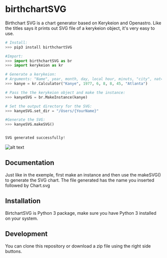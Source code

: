 # birthchartSVG

Birthchart SVG is a chart generator based on Kerykeion and Openastro.
Like the titles says it prints out SVG file of a kerykeion object,
it's very easy to use.

```python
# Install:
>>> pip3 install birthchartSVG

#Import:
>>> import birthchartSVG as br
>>> import kerykeion as kr

# Generate a kerykeion:
# Arguments: "Name", year, month, day, local hour, minuts, "city", nat=nation)
>>> kanye = kr.Calculator("Kanye", 1977, 6, 8, 8, 45, "Atlanta")

# Pass the the kerykeion object and make the instance:
>>> kanyeSVG = br.MakeInstance(kanye)

# Set the output directory for the SVG:
>>> kanyeSVG.set_dir = "/Users/{YourName}"

#Generate the SVG:
>>> kanyeSVG.makeSVG()


SVG generated successfully!

```

![alt text](https://raw.githubusercontent.com/g-battaglia/birthchartSVG/master/birthchartSVG/data/template/sample.svg)

## Documentation

Just like in the exemple, first make an instance and then use the makeSVG() to generate the SVG chart.
The file generated has the name you inserted followed by Chart.svg

## Installation

BirtchartSVG is Python 3 package, make sure you have Python 3 installed on your system.

## Development

You can clone this repository or download a zip file using the right side buttons.
